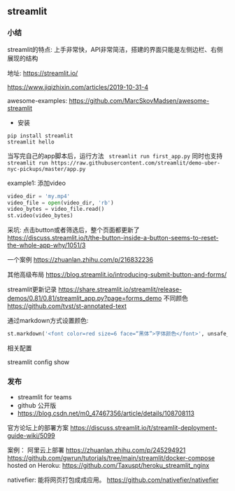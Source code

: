 
## streamlit
### 小结

streamlit的特点: 上手非常快，API非常简洁，搭建的界面只能是左侧边栏、右侧展现的结构

地址: https://streamlit.io/

https://www.jiqizhixin.com/articles/2019-10-31-4

awesome-examples:  https://github.com/MarcSkovMadsen/awesome-streamlit

* 安装

```
pip install streamlit
streamlit hello
```
当写完自己的app脚本后，运行方法 ` streamlit run first_app.py`
同时也支持 ` streamlit run https://raw.githubusercontent.com/streamlit/demo-uber-nyc-pickups/master/app.py`


example1: 添加video
```python
video_dir = 'my.mp4'
video_file = open(video_dir, 'rb')
video_bytes = video_file.read()
st.video(video_bytes)
```


采坑:
点击button或者筛选后，整个页面都更新了
https://discuss.streamlit.io/t/the-button-inside-a-button-seems-to-reset-the-whole-app-why/1051/3


一个案例 
https://zhuanlan.zhihu.com/p/216832236


其他高级布局
https://blog.streamlit.io/introducing-submit-button-and-forms/


streamlit更新记录
https://share.streamlit.io/streamlit/release-demos/0.81/0.81/streamlit_app.py?page=forms_demo
不同颜色 https://github.com/tvst/st-annotated-text


通过markdown方式设置颜色:

```python
st.markdown('<font color=red size=6 face=“黑体”>字体颜色</font>', unsafe_allow_html=True)
```


相关配置

streamlit config show

### 发布
- streamlit for teams
- github 公开版
- https://blog.csdn.net/m0_47467356/article/details/108708113


官方论坛上的部署方案
https://discuss.streamlit.io/t/streamlit-deployment-guide-wiki/5099

案例：
阿里云上部署 https://zhuanlan.zhihu.com/p/245294921
https://github.com/gwrun/tutorials/tree/main/streamlit/docker-compose
hosted on Heroku: https://github.com/Taxuspt/heroku_streamlit_nginx 


nativefier: 能将网页打包成成应用。
https://github.com/nativefier/nativefier

